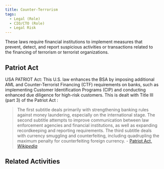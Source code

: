 ```yaml
---
title: Counter-Terrorism
tags: 
  - Legal (Role)
  - CIO/CTO (Role)
  - Legal Risk
---
```


<BoxOut title="Counter-Terrorism Laws" image="/img/bok/regs/counter-terrorism.png">

These laws require financial institutions to implement measures that prevent, detect, and report suspicious activities or transactions related to the financing of terrorism or terrorist organizations.

</BoxOut>

## Patriot Act

USA PATRIOT Act: This U.S. law enhances the BSA by imposing additional AML and Counter-Terrorist Financing (CTF) requirements on banks, such as implementing Customer Identification Programs (CIP) and conducting enhanced due diligence for high-risk customers.  This is dealt with Title III (part 3) of the Patriot Act :

> The first subtitle deals primarily with strengthening banking rules against money laundering, especially on the international stage. The second subtitle attempts to improve communication between law enforcement agencies and financial institutions, as well as expanding recordkeeping and reporting requirements. The third subtitle deals with currency smuggling and counterfeiting, including quadrupling the maximum penalty for counterfeiting foreign currency. - [Patriot Act, _Wikipedia_](https://en.wikipedia.org/wiki/Patriot_Act#Title_III:_Anti-money-laundering_to_prevent_terrorism)
 
## Related Activities

<BokTagList tag="Counter-Terrorism Regulation" filter="Activities" />
